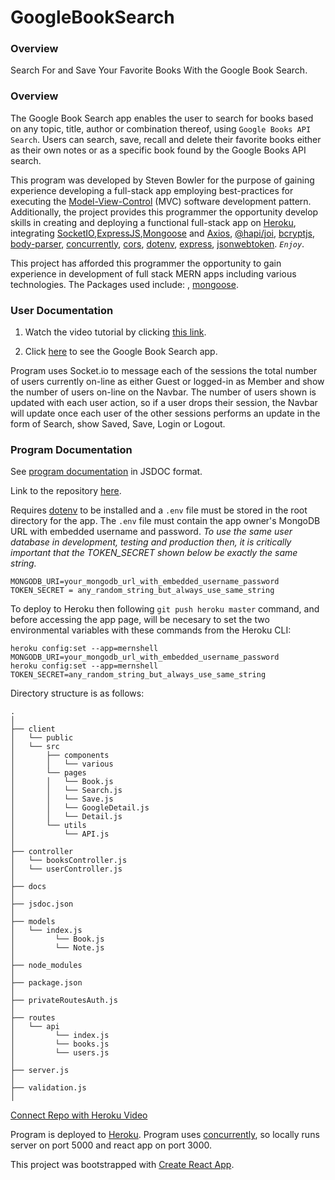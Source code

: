 # GoogleBookSearch

### Overview
Search For and Save Your Favorite Books With the Google Book Search.  

### Overview

The Google Book Search app enables the user to search for books based on any topic, title, author or combination thereof, using `Google Books API Search`.  Users can search, save, recall and delete their favorite books either as their own notes or as a specific book found by the Google Books API search.

This program was developed by Steven Bowler for the purpose of gaining experience developing a full-stack app employing best-practices for executing the [Model-View-Control](https://en.wikipedia.org/wiki/Model%E2%80%93view%E2%80%93controller) (MVC) software development pattern.  Additionally, the project provides this programmer the opportunity develop skills in creating and deploying a functional full-stack app on [Heroku](https://www.heroku.com), integrating [SocketIO](https://www.npmjs.com/package/socket.io),[ExpressJS](https://www.npmjs.com/package/expressjs),[Mongoose](https://www.npmjs.com/package/mongoose) and [Axios](https://www.npmjs.com/package/axios), [@hapi/joi](https://www.npmjs.com/package/@hapi/joi), [bcryptjs](https://www.npmjs.com/package/bcryptjs), [body-parser](https://www.npmjs.com/package/body-parser), [concurrently](https://www.npmjs.com/package/concurrently), [cors](https://www.npmjs.com/package/cors), [dotenv](https://www.npmjs.com/package/dotenv), [express](https://www.npmjs.com/package/express), [jsonwebtoken](https://www.npmjs.com/package/jsonwebtoken). _*`Enjoy`*_.


This project has afforded this programmer the opportunity to gain experience in development of full stack MERN apps including various technologies.  The Packages used include: , [mongoose](https://www.npmjs.com/package/mongoose).

### User Documentation

1. Watch the video tutorial by clicking [this link](https://drive.google.com/file/d/1wVBNnRMtxBiZWRK1N6HnN_jfHKqf0L0i/view). 

2. Click [here](https://googlerbooksearch.herokuapp.com/) to see the Google Book Search app.

Program uses Socket.io to message each of the sessions the total number of users currently on-line as either Guest or logged-in as Member and show the number of users on-line on the Navbar.  The number of users shown is updated with each user action, so if a user drops their session, the Navbar will update once each user of the other sessions performs an update in the form of Search, show Saved, Save, Login or Logout.  

### Program Documentation

See [program documentation](https://stevenbowler.github.io/GoogleBookSearch/docs/index.html) in JSDOC format.

Link to the repository [here](https://github.com/stevenbowler/GoogleBookSearch/).

Requires [dotenv](https://www.npmjs.com/package/dotenv) to be installed and a `.env` file must be stored in the root directory for the app.  The `.env` file must contain the app owner's MongoDB URL with embedded username and password.  _*To use the same user database in development, testing and production then, it is critically important that the TOKEN_SECRET shown below be exactly the same string.*_
````
MONGODB_URI=your_mongodb_url_with_embedded_username_password
TOKEN_SECRET = any_random_string_but_always_use_same_string
````

To deploy to Heroku then following `git push heroku master` command, and before accessing the app page, will be necesary to set the two environmental variables with these commands from the Heroku CLI:
````
heroku config:set --app=mernshell MONGODB_URI=your_mongodb_url_with_embedded_username_password
heroku config:set --app=mernshell TOKEN_SECRET=any_random_string_but_always_use_same_string
````


Directory structure is as follows:

```
.
│ 
├── client
│   └── public
│   └── src
│       ├── components
│       │   └── various
│       └── pages
│       │   └── Book.js
│       │   └── Search.js
│       │   └── Save.js
│       │   └── GoogleDetail.js
│       │   └── Detail.js
│       └── utils
│           └── API.js
│ 
├── controller
│   └── booksController.js
│   └── userController.js
│
├── docs
│
├── jsdoc.json
│
├── models
│   └── index.js
│         └── Book.js
│         └── Note.js
│ 
├── node_modules
│ 
├── package.json
│ 
├── privateRoutesAuth.js
│
├── routes
│   └── api
│         └── index.js
│         └── books.js
│         └── users.js
│
├── server.js
│
├── validation.js
│

```



[Connect Repo with Heroku Video](https://youtu.be/GgNcs9zlFSA?list=PLOFmg4xbN_TPrB6w4rThsFanVxJI_SfER)

Program is deployed to [Heroku](https://www.heroku.com).  Program uses [concurrently](https://www.npmjs.com/package/concurrently), so locally runs server on port 5000 and react app on port 3000.

This project was bootstrapped with [Create React App](https://github.com/facebook/create-react-app).







